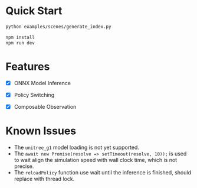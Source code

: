 # Quick Start

```bash
python examples/scenes/generate_index.py

npm install
npm run dev
```


# Features

- [x] ONNX Model Inference
- [x] Policy Switching
- [x] Composable Observation


# Known Issues

- The `unitree_g1` model loading is not yet supported.
- The `await new Promise(resolve => setTimeout(resolve, 10));` is used to wait align the simulation speed with wall clock time, which is not precise.
- The `reloadPolicy` function use wait until the inference is finished, should replace with thread lock.

